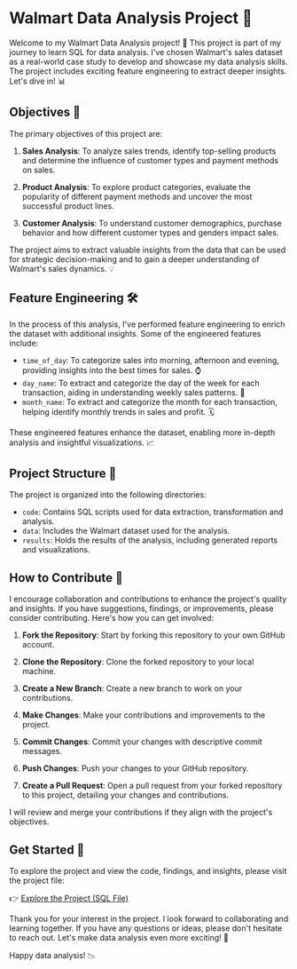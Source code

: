 # Walmart Data Analysis Project 🛒

Welcome to my Walmart Data Analysis project! 🚀 This project is part of my journey to learn SQL for data analysis. I've chosen Walmart's sales dataset as a real-world case study to develop and showcase my data analysis skills. The project includes exciting feature engineering to extract deeper insights. Let's dive in! 📊

## Objectives 🎯

The primary objectives of this project are:

1. **Sales Analysis**: To analyze sales trends, identify top-selling products and determine the influence of customer types and payment methods on sales.

2. **Product Analysis**: To explore product categories, evaluate the popularity of different payment methods and uncover the most successful product lines.

3. **Customer Analysis**: To understand customer demographics, purchase behavior and how different customer types and genders impact sales.

The project aims to extract valuable insights from the data that can be used for strategic decision-making and to gain a deeper understanding of Walmart's sales dynamics. 💡

## Feature Engineering 🛠️

In the process of this analysis, I've performed feature engineering to enrich the dataset with additional insights. Some of the engineered features include:

- `time_of_day`: To categorize sales into morning, afternoon and evening, providing insights into the best times for sales. ⌚
- `day_name`: To extract and categorize the day of the week for each transaction, aiding in understanding weekly sales patterns. 📆
- `month_name`: To extract and categorize the month for each transaction, helping identify monthly trends in sales and profit. 🗓️

These engineered features enhance the dataset, enabling more in-depth analysis and insightful visualizations. 📈

## Project Structure 📂

The project is organized into the following directories:

- `code`: Contains SQL scripts used for data extraction, transformation and analysis.
- `data`: Includes the Walmart dataset used for the analysis.
- `results`: Holds the results of the analysis, including generated reports and visualizations.

## How to Contribute 🤝

I encourage collaboration and contributions to enhance the project's quality and insights. If you have suggestions, findings, or improvements, please consider contributing. Here's how you can get involved:

1. **Fork the Repository**: Start by forking this repository to your own GitHub account.

2. **Clone the Repository**: Clone the forked repository to your local machine.

3. **Create a New Branch**: Create a new branch to work on your contributions.

4. **Make Changes**: Make your contributions and improvements to the project.

5. **Commit Changes**: Commit your changes with descriptive commit messages.

6. **Push Changes**: Push your changes to your GitHub repository.

7. **Create a Pull Request**: Open a pull request from your forked repository to this project, detailing your changes and contributions.

I will review and merge your contributions if they align with the project's objectives.

## Get Started 🚀

To explore the project and view the code, findings, and insights, please visit the project file:

👉 [Explore the Project (SQL File)](https://github.com/Muhammad-Rayyan1/Walmart-Sales-Analysis-Using-SQL/blob/main/walmartsalesanalysis.sql)

Thank you for your interest in the project. I look forward to collaborating and learning together. If you have any questions or ideas, please don't hesitate to reach out. Let's make data analysis even more exciting! 💪

Happy data analysis! 📉
